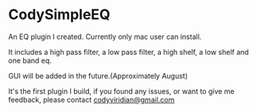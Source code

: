 # CodySimpleEQ

An EQ plugin I created. Currently only mac user can install.

It includes a high pass filter, a low pass filter, a high shelf, a low shelf and one band eq.

GUI will be added in the future.(Approximately August)

It's the first plugin I build, if you found any issues, or want to give me feedback, please contact codyviridian@gmail.com
